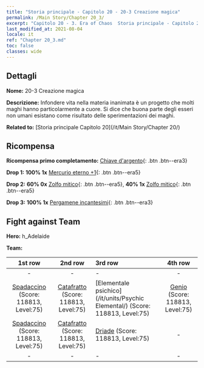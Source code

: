 ```yaml
---
title: "Storia principale - Capitolo 20 - 20-3 Creazione magica"
permalink: /Main Story/Chapter 20_3/
excerpt: "Capitolo 20 - 3. Era of Chaos  Storia principale - Capitolo 20_3. 20-3 Creazione magica"
last_modified_at: 2021-08-04
locale: it
ref: "Chapter 20_3.md"
toc: false
classes: wide
---
```


## Dettagli

 **Nome:** 20-3 Creazione magica

 **Descrizione:** Infondere vita nella materia inanimata è un progetto che molti maghi hanno particolarmente a cuore. Si dice che buona parte degli esseri non umani esistano come risultato delle sperimentazioni dei maghi.

 **Related to:** [Storia principale Capitolo 20](/it/Main Story/Chapter 20/)

## Ricompensa

 **Ricompensa primo completamento:** [Chiave d'argento](/ItemsIT/con_693/){: .btn .btn--era3}

 **Drop 1:** **100% 1x** [Mercurio eterno +1](/ItemsIT/mat_70/){: .btn .btn--era5}

 **Drop 2:** **60% 0x** [Zolfo mitico](/ItemsIT/mat_64/){: .btn .btn--era5}, **40% 1x** [Zolfo mitico](/ItemsIT/mat_64/){: .btn .btn--era5}

 **Drop 3:** **100% 1x** [Pergamene incantesimi](/ItemsIT/con_694/){: .btn .btn--era3}


## Fight against Team
 **Hero:** h_Adelaide

 **Team:**


  | 1st row | 2nd row | 3rd row | 4th row |
  |:----:|:----:|:----|:----:|
  | - | - | - | - |
  | [Spadaccino](/it/units/Swordsman/) (Score: 118813, Level:75)  | [Catafratto](/it/units/Cavalier/) (Score: 118813, Level:75)  | [Elementale psichico](/it/units/Psychic Elemental/) (Score: 118813, Level:75)  | [Genio](/it/units/Genie/) (Score: 118813, Level:75)  |
  | [Spadaccino](/it/units/Swordsman/) (Score: 118813, Level:75)  | [Catafratto](/it/units/Cavalier/) (Score: 118813, Level:75)  | [Driade](/it/units/Sprite/) (Score: 118813, Level:75)  | - |
  | - | - | - | - |


